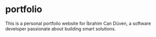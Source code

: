 # portfolio
This is a personal portfolio website for İbrahim Can Düven, a software developer passionate about building smart solutions.

